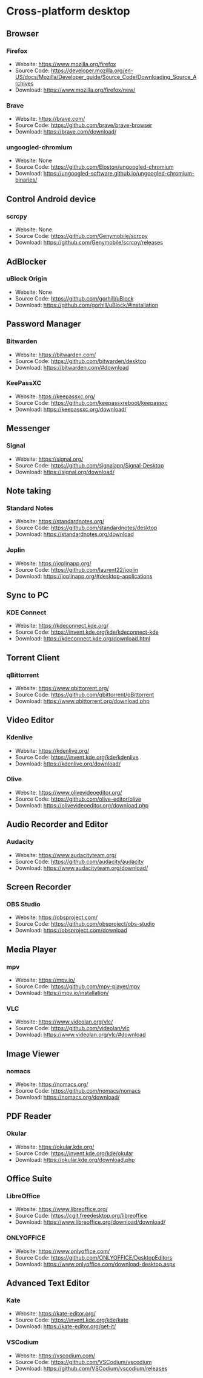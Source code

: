 # Cross-platform desktop

## Browser
### Firefox
- Website: <https://www.mozilla.org/firefox>
- Source Code: <https://developer.mozilla.org/en-US/docs/Mozilla/Developer_guide/Source_Code/Downloading_Source_Archives>
- Download: <https://www.mozilla.org/firefox/new/>

### Brave
- Website: <https://brave.com/>
- Source Code: <https://github.com/brave/brave-browser>
- Download: <https://brave.com/download/>

### ungoogled-chromium
- Website: None
- Source Code: <https://github.com/Eloston/ungoogled-chromium>
- Download: <https://ungoogled-software.github.io/ungoogled-chromium-binaries/>

## Control Android device
### scrcpy
- Website: None
- Source Code: <https://github.com/Genymobile/scrcpy>
- Download: <https://github.com/Genymobile/scrcpy/releases>

## AdBlocker
### uBlock Origin
- Website: None
- Source Code: <https://github.com/gorhill/uBlock>
- Download: <https://github.com/gorhill/uBlock/#installation>

## Password Manager
### Bitwarden
- Website: <https://bitwarden.com/>
- Source Code: <https://github.com/bitwarden/desktop>
- Download: <https://bitwarden.com/#download>

### KeePassXC
- Website: <https://keepassxc.org/>
- Source Code: <https://github.com/keepassxreboot/keepassxc>
- Download: <https://keepassxc.org/download/>

## Messenger
### Signal
- Website: <https://signal.org/>
- Source Code: <https://github.com/signalapp/Signal-Desktop>
- Download: <https://signal.org/download/>

## Note taking
### Standard Notes
- Website: <https://standardnotes.org/>
- Source Code: <https://github.com/standardnotes/desktop>
- Download: <https://standardnotes.org/download>

### Joplin
- Website: <https://joplinapp.org/>
- Source Code: <https://github.com/laurent22/joplin>
- Download: <https://joplinapp.org/#desktop-applications>

## Sync to PC
### KDE Connect
- Website: <https://kdeconnect.kde.org/>
- Source Code: <https://invent.kde.org/kde/kdeconnect-kde>
- Download: <https://kdeconnect.kde.org/download.html>

## Torrent Client
### qBittorrent
- Website: <https://www.qbittorrent.org/>
- Source Code: <https://github.com/qbittorrent/qBittorrent>
- Download: <https://www.qbittorrent.org/download.php>

## Video Editor
### Kdenlive
- Website: <https://kdenlive.org/>
- Source Code: <https://invent.kde.org/kde/kdenlive>
- Download: <https://kdenlive.org/download/>

### Olive
- Website: <https://www.olivevideoeditor.org/>
- Source Code: <https://github.com/olive-editor/olive>
- Download: <https://olivevideoeditor.org/download.php>

## Audio Recorder and Editor
### Audacity
- Website: <https://www.audacityteam.org/>
- Source Code: <https://github.com/audacity/audacity>
- Download: <https://www.audacityteam.org/download/>

## Screen Recorder
### OBS Studio
- Website: <https://obsproject.com/>
- Source Code: <https://github.com/obsproject/obs-studio>
- Download: <https://obsproject.com/download>

## Media Player
### mpv
- Website: <https://mpv.io/>
- Source Code: <https://github.com/mpv-player/mpv>
- Download: <https://mpv.io/installation/>

### VLC
- Website: <https://www.videolan.org/vlc/>
- Source Code: <https://github.com/videolan/vlc>
- Download: <https://www.videolan.org/vlc/#download>

## Image Viewer
### nomacs
- Website: <https://nomacs.org/>
- Source Code: <https://github.com/nomacs/nomacs>
- Download: <https://nomacs.org/download/>

## PDF Reader
### Okular
- Website: <https://okular.kde.org/>
- Source Code: <https://invent.kde.org/kde/okular>
- Download: <https://okular.kde.org/download.php>

## Office Suite
### LibreOffice
- Website: <https://www.libreoffice.org/>
- Source Code: <https://cgit.freedesktop.org/libreoffice>
- Download: <https://www.libreoffice.org/download/download/>

### ONLYOFFICE
- Website: <https://www.onlyoffice.com/>
- Source Code: <https://github.com/ONLYOFFICE/DesktopEditors>
- Download: <https://www.onlyoffice.com/download-desktop.aspx>

## Advanced Text Editor
### Kate
- Website: <https://kate-editor.org/>
- Source Code: <https://invent.kde.org/kde/kate>
- Download: <https://kate-editor.org/get-it/>

### VSCodium
- Website: <https://vscodium.com/>
- Source Code: <https://github.com/VSCodium/vscodium>
- Download: <https://github.com/VSCodium/vscodium/releases>
